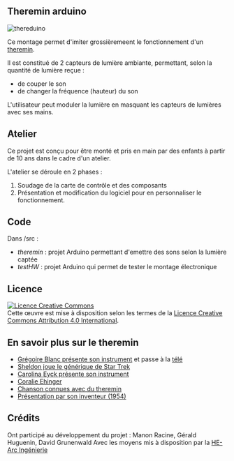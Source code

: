 ## Theremin arduino

![thereduino](https://user-images.githubusercontent.com/1151212/67386040-86614f80-f594-11e9-96ee-8562ac779cb9.png)

Ce montage permet d'imiter grossièremeent le fonctionnement d'un [theremin](https://en.wikipedia.org/wiki/Theremin). 

Il est constitué de 2 capteurs de lumière ambiante, permettant, selon la quantité de lumière reçue :
* de couper le son
* de changer la fréquence (hauteur) du son

L'utilisateur peut moduler la lumière en masquant les capteurs de lumières avec ses mains.

## Atelier 

Ce projet est conçu pour être monté et pris en main par des enfants à partir de 10 ans dans le cadre d'un atelier.

L'atelier se déroule en 2 phases :

1. Soudage de la carte de contrôle et des composants 
2. Présentation et modification du logiciel pour en  personnaliser le fonctionnement.

## Code 

Dans /src :

* *theremin* : projet Arduino permettant d'emettre des sons selon la lumière captée
* *testHW* : projet Arduino qui permet de tester le montage électronique

## Licence

<a rel="license" href="http://creativecommons.org/licenses/by/4.0/"><img alt="Licence Creative Commons" style="border-width:0" src="https://i.creativecommons.org/l/by/4.0/88x31.png" /></a><br />Cette œuvre est mise à disposition selon les termes de la <a rel="license" href="http://creativecommons.org/licenses/by/4.0/">Licence Creative Commons Attribution 4.0 International</a>.

## En savoir plus sur le theremin
* [Grégoire Blanc présente son instrument](https://www.youtube.com/watch?v=Q9dIHBrgzjg) et passe à la [télé](https://www.youtube.com/watch?v=r6s36h1tEN4)
* [Sheldon joue le générique de Star Trek](https://www.youtube.com/watch?v=_YYABE0R3uA)
* [Carolina Eyck présente son instrument](https://www.youtube.com/watch?v=Xh_oWPtC-Kk)
* [Coralie Ehinger](https://www.youtube.com/watch?v=oBOYVRlQG_o)
* [Chanson connues avec du theremin](https://www.songfacts.com/category/songs-that-use-a-theremin)
* [Présentation par son inventeur (1954)](https://www.youtube.com/watch?v=_3H5JbkPXpw)

## Crédits

Ont participé au développement du projet : Manon Racine, Gérald Huguenin, David Grunenwald
Avec les moyens mis à disposition par la [HE-Arc Ingénierie](http://www.he-arc.ch/ingenierie)
